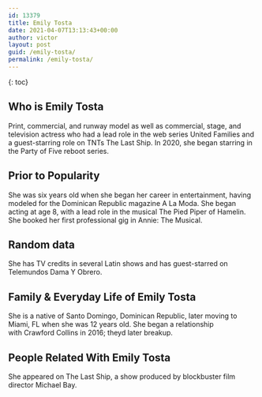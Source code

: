 ```yaml
---
id: 13379
title: Emily Tosta
date: 2021-04-07T13:13:43+00:00
author: victor
layout: post
guid: /emily-tosta/
permalink: /emily-tosta/
---
```



{: toc}


## Who is Emily Tosta



Print, commercial, and runway model as well as commercial, stage, and television actress who had a lead role in the web series United Families and a guest-starring role on TNTs The Last Ship. In 2020, she began starring in the Party of Five reboot series. 

                
                
                
## Prior to Popularity



She was six years old when she began her career in entertainment, having modeled for the Dominican Republic magazine A La Moda. She began acting at age 8, with a lead role in the musical The Pied Piper of Hamelin. She booked her first professional gig in Annie: The Musical.

                
                
                
## Random data



She has TV credits in several Latin shows and has guest-starred on Telemundos Dama Y Obrero.

                
                
                
## Family & Everyday Life of Emily Tosta



She is a native of Santo Domingo, Dominican Republic, later moving to Miami, FL when she was 12 years old. She began a relationship with Crawford Collins in 2016; theyd later breakup.

                
                
                
## People Related With Emily Tosta



She appeared on The Last Ship, a show produced by blockbuster film director Michael Bay.

                
              
            
          
          
          
